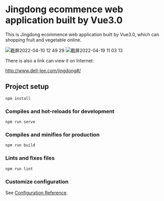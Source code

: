 # Jingdong ecommence web application built by Vue3.0

This is Jingdong ecommence web application built by Vue3.0, which can shopping fruit and vegetable online.

![截屏2022-04-10 12 49 29](https://user-images.githubusercontent.com/45728518/163911238-1c049a73-b4fe-4ca2-bfba-f88fc15f1362.png)    ![截屏2022-04-19 11 03 13](https://user-images.githubusercontent.com/45728518/163911923-ff7adc8a-54ac-4932-bc97-7bffac774099.png)


There is also a link can view it on Internet:

http://www.dell-lee.com/jingdong#/

## Project setup
```
npm install
```

### Compiles and hot-reloads for development
```
npm run serve
```

### Compiles and minifies for production
```
npm run build
```

### Lints and fixes files
```
npm run lint
```

### Customize configuration
See [Configuration Reference](https://cli.vuejs.org/config/).

